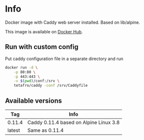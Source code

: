 # Info

Docker image with Caddy web server installed. Based on lib/alpine.

This image is available on [Docker Hub](https://hub.docker.com/r/tetafro/caddy/).

## Run with custom config

Put caddy configuration file in a separate directory and run
```sh
docker run -d \
    -p 80:80 \
    -p 443:443 \
    -v $(pwd)/conf:/srv \
    tetafro/caddy -conf /srv/Caddyfile
```

## Available versions

| Tag    | Info
| ------ | ---
| 0.11.4 | Caddy 0.11.4 based on Alpine Linux 3.8
| latest | Same as 0.11.4
